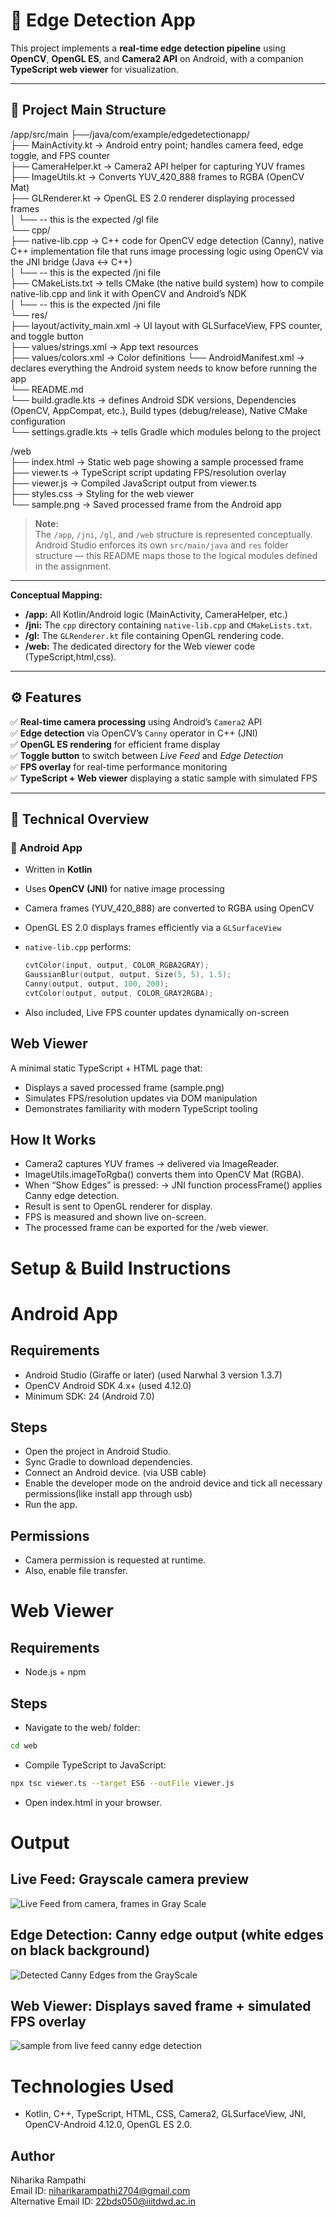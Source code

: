 # 📸 Edge Detection App

This project implements a **real-time edge detection pipeline** using **OpenCV**, **OpenGL ES**, and **Camera2 API** on Android, with a companion **TypeScript web viewer** for visualization.

---

## 🧱 Project Main Structure

/app/src/main
├──/java/com/example/edgedetectionapp/  
├── MainActivity.kt → Android entry point; handles camera feed, edge toggle, and FPS counter  
├── CameraHelper.kt → Camera2 API helper for capturing YUV frames  
├── ImageUtils.kt → Converts YUV_420_888 frames to RGBA (OpenCV Mat)  
├── GLRenderer.kt → OpenGL ES 2.0 renderer displaying processed frames  
│ └── -- this is the expected /gl file   
└── cpp/  
├── native-lib.cpp → C++ code for OpenCV edge detection (Canny), native C++ implementation file that runs image processing logic using OpenCV via the JNI bridge (Java ↔ C++)  
│ └── -- this is the expected /jni file  
├── CMakeLists.txt → tells CMake (the native build system) how to compile native-lib.cpp and link it with OpenCV and Android’s NDK    
│ └── -- this is the expected /jni file  
└── res/  
├── layout/activity_main.xml → UI layout with GLSurfaceView, FPS counter, and toggle button  
├── values/strings.xml → App text resources  
├── values/colors.xml → Color definitions 
└── AndroidManifest.xml → declares everything the Android system needs to know before running the app  
└── README.md  
└── build.gradle.kts → defines Android SDK versions, Dependencies (OpenCV, AppCompat, etc.), Build types (debug/release), Native CMake configuration  
└── settings.gradle.kts → tells Gradle which modules belong to the project  

/web  
├── index.html → Static web page showing a sample processed frame  
├── viewer.ts → TypeScript script updating FPS/resolution overlay  
├── viewer.js → Compiled JavaScript output from viewer.ts  
├── styles.css → Styling for the web viewer  
└── sample.png → Saved processed frame from the Android app  


>  **Note:**  
> The `/app`, `/jni`, `/gl`, and `/web` structure is represented conceptually.  
> Android Studio enforces its own `src/main/java` and `res` folder structure — this README maps those to the logical modules defined in the assignment.

---
**Conceptual Mapping:**
- **/app:** All Kotlin/Android logic (MainActivity, CameraHelper, etc.)
- **/jni:** The `cpp` directory containing `native-lib.cpp` and `CMakeLists.txt`.
- **/gl:** The `GLRenderer.kt` file containing OpenGL rendering code.
- **/web:** The dedicated directory for the Web viewer code (TypeScript,html,css).

---

## ⚙️ Features

✅ **Real-time camera processing** using Android’s `Camera2` API  
✅ **Edge detection** via OpenCV’s `Canny` operator in C++ (JNI)  
✅ **OpenGL ES rendering** for efficient frame display  
✅ **Toggle button** to switch between *Live Feed* and *Edge Detection*  
✅ **FPS overlay** for real-time performance monitoring  
✅ **TypeScript + Web viewer** displaying a static sample with simulated FPS  

---

## 🧩 Technical Overview

### 🔹 Android App
- Written in **Kotlin**
- Uses **OpenCV (JNI)** for native image processing
- Camera frames (YUV_420_888) are converted to RGBA using OpenCV
- OpenGL ES 2.0 displays frames efficiently via a `GLSurfaceView`
- `native-lib.cpp` performs:
  ```cpp
  cvtColor(input, output, COLOR_RGBA2GRAY);
  GaussianBlur(output, output, Size(5, 5), 1.5);
  Canny(output, output, 100, 200);
  cvtColor(output, output, COLOR_GRAY2RGBA);
  ```

- Also included, Live FPS counter updates dynamically on-screen

## Web Viewer

A minimal static TypeScript + HTML page that:
- Displays a saved processed frame (sample.png)
- Simulates FPS/resolution updates via DOM manipulation
- Demonstrates familiarity with modern TypeScript tooling

## How It Works

- Camera2 captures YUV frames → delivered via ImageReader.
- ImageUtils.imageToRgba() converts them into OpenCV Mat (RGBA).
- When “Show Edges” is pressed:
  -> JNI function processFrame() applies Canny edge detection.
- Result is sent to OpenGL renderer for display.
- FPS is measured and shown live on-screen.
- The processed frame can be exported for the /web viewer.

# Setup & Build Instructions
# Android App

## Requirements
- Android Studio (Giraffe or later) (used Narwhal 3 version 1.3.7)
- OpenCV Android SDK 4.x+ (used 4.12.0)
- Minimum SDK: 24 (Android 7.0)

## Steps
- Open the project in Android Studio.
- Sync Gradle to download dependencies.
- Connect an Android device. (via USB cable)
- Enable the developer mode on the android device and tick all necessary permissions(like install app through usb)
- Run the app.

## Permissions
- Camera permission is requested at runtime.
- Also, enable file transfer.

# Web Viewer

## Requirements
- Node.js + npm

## Steps
- Navigate to the web/ folder:
```bash
cd web
```
- Compile TypeScript to JavaScript:

```bash
npx tsc viewer.ts --target ES6 --outFile viewer.js
```
- Open index.html in your browser.

# Output
## Live Feed: Grayscale camera preview
![Live Feed from camera, frames in Gray Scale](img_readme/grayscale_test.jpg)
## Edge Detection: Canny edge output (white edges on black background)
![Detected Canny Edges from the GrayScale](img_readme/edge_test.jpg)
## Web Viewer:	Displays saved frame + simulated FPS overlay
![sample from live feed canny edge detection](img_readme/web_page.png)

# Technologies Used
- Kotlin, C++, TypeScript, HTML, CSS, Camera2, GLSurfaceView, JNI, OpenCV-Android 4.12.0, OpenGL ES 2.0.

## Author
Niharika Rampathi  
Email ID: niharikarampathi2704@gmail.com  
Alternative Email ID: 22bds050@iiitdwd.ac.in  
